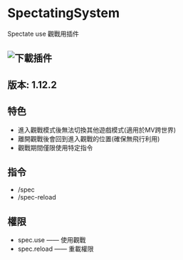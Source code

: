 # SpectatingSystem
Spectate use 觀戰用插件

## ![下載插件](http://festyy.com/wB55mi)

## 版本: 1.12.2

## 特色
- 進入觀戰模式後無法切換其他遊戲模式(適用於MV跨世界)
- 離開觀戰後會回到進入觀戰的位置(確保無飛行利用)
- 觀戰期間僅限使用特定指令

## 指令
- /spec
- /spec-reload

## 權限
- spec.use —— 使用觀戰
- spec.reload —— 重載權限

